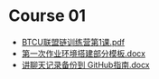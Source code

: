# Course 01

* [BTCU联盟链训练营第1课.pdf](BTCU联盟链训练营第1课.pdf)
* [第一次作业环境搭建部分模板.docx](第一次作业环境搭建部分模板.docx)
* [讲聊天记录备份到 GitHub指南.docx](讲聊天记录备份到&#32;GitHub指南.docx)